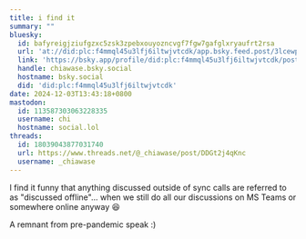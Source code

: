 ```yaml
---
title: i find it
summary: ""
bluesky:
  id: bafyreigjziufgzxc5zsk3zpebxouyozncvgf7fgw7gafglxryaufrt2rsa
  url: 'at://did:plc:f4mmql45u3lfj6iltwjvtcdk/app.bsky.feed.post/3lcewp7qijg27'
  link: 'https://bsky.app/profile/did:plc:f4mmql45u3lfj6iltwjvtcdk/post/3lcewp7qijg27'
  handle: chiawase.bsky.social
  hostname: bsky.social
  did: 'did:plc:f4mmql45u3lfj6iltwjvtcdk'
date: 2024-12-03T13:43:18+0800
mastodon:
  id: 113587303063228335
  username: chi
  hostname: social.lol
threads:
  id: 18039043877031740
  url: https://www.threads.net/@_chiawase/post/DDGt2j4qKnc
  username: _chiawase
---
```


I find it funny that anything discussed outside of sync calls are referred to as "discussed offline"... when we still do all our discussions on MS Teams or somewhere online anyway 😆

A remnant from pre-pandemic speak :)
